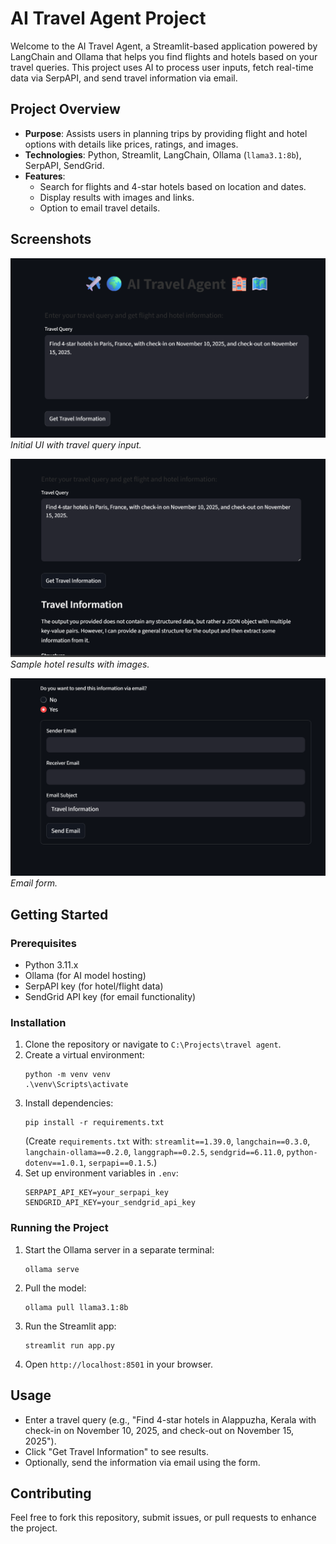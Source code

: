 # AI Travel Agent Project

Welcome to the AI Travel Agent, a Streamlit-based application powered by LangChain and Ollama that helps you find flights and hotels based on your travel queries. This project uses AI to process user inputs, fetch real-time data via SerpAPI, and send travel information via email.

## Project Overview
- **Purpose**: Assists users in planning trips by providing flight and hotel options with details like prices, ratings, and images.
- **Technologies**: Python, Streamlit, LangChain, Ollama (`llama3.1:8b`), SerpAPI, SendGrid.
- **Features**:
  - Search for flights and 4-star hotels based on location and dates.
  - Display results with images and links.
  - Option to email travel details.

## Screenshots
![Screenshot 1](images/Screenshot1.png)  
*Initial UI with travel query input.*

![Screenshot 2](images/Screenshot2.png)  
*Sample hotel results with images.*

![Screenshot 3](images/Screenshot3.png)  
*Email form.*

## Getting Started

### Prerequisites
- Python 3.11.x
- Ollama (for AI model hosting)
- SerpAPI key (for hotel/flight data)
- SendGrid API key (for email functionality)

### Installation
1. Clone the repository or navigate to `C:\Projects\travel agent`.
2. Create a virtual environment:
   ```
   python -m venv venv
   .\venv\Scripts\activate
   ```
3. Install dependencies:
   ```
   pip install -r requirements.txt
   ```
   (Create `requirements.txt` with: `streamlit==1.39.0`, `langchain==0.3.0`, `langchain-ollama==0.2.0`, `langgraph==0.2.5`, `sendgrid==6.11.0`, `python-dotenv==1.0.1`, `serpapi==0.1.5`.)
4. Set up environment variables in `.env`:
   ```
   SERPAPI_API_KEY=your_serpapi_key
   SENDGRID_API_KEY=your_sendgrid_api_key
   ```

### Running the Project
1. Start the Ollama server in a separate terminal:
   ```
   ollama serve
   ```
2. Pull the model:
   ```
   ollama pull llama3.1:8b
   ```
3. Run the Streamlit app:
   ```
   streamlit run app.py
   ```
4. Open `http://localhost:8501` in your browser.

## Usage
- Enter a travel query (e.g., "Find 4-star hotels in Alappuzha, Kerala with check-in on November 10, 2025, and check-out on November 15, 2025").
- Click "Get Travel Information" to see results.
- Optionally, send the information via email using the form.

## Contributing
Feel free to fork this repository, submit issues, or pull requests to enhance the project.

